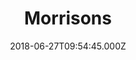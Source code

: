 ---
date: 2018-06-27T09:54:45.000Z
title: Morrisons
latitude: 52.04938134912715
longitude: 0.9546547409704537
category: checkin
---